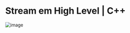 # Stream em High Level | C++
![image](https://user-images.githubusercontent.com/40221574/176563976-acafac6e-ebd6-4e47-983e-fd4cd92584ec.png)
